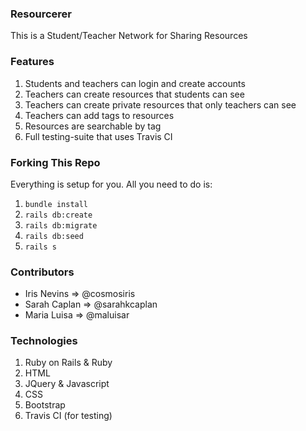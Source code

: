 ### Resourcerer 
This is a Student/Teacher Network for Sharing Resources

### Features
1. Students and teachers can login and create accounts
2. Teachers can create resources that students can see
3. Teachers can create private resources that only teachers can see
4. Teachers can add tags to resources
5. Resources are searchable by tag
6. Full testing-suite that uses Travis CI

### Forking This Repo
Everything is setup for you. All you need to do is:

1. `bundle install`
2. `rails db:create`
3. `rails db:migrate`
4. `rails db:seed`
5. `rails s`


### Contributors
* Iris Nevins => @cosmosiris
* Sarah Caplan => @sarahkcaplan
* Maria Luisa => @maluisar

### Technologies 
1. Ruby on Rails & Ruby
2. HTML
3. JQuery & Javascript
4. CSS
5. Bootstrap
6. Travis CI (for testing)
